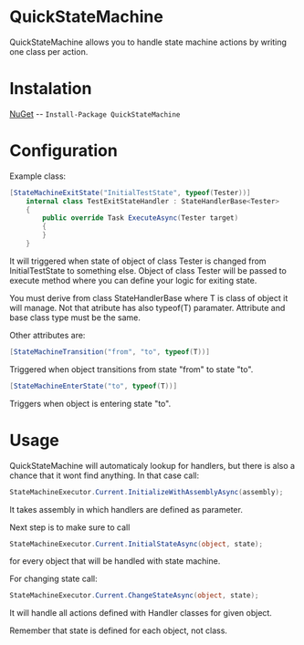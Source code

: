 # QuickStateMachine

QuickStateMachine allows you to handle state machine actions by writing one class per action.


# Instalation

[NuGet](https://www.nuget.org/packages/QuickStateMachine/) -- `Install-Package QuickStateMachine`


# Configuration

Example class:
```c#
[StateMachineExitState("InitialTestState", typeof(Tester))]
    internal class TestExitStateHandler : StateHandlerBase<Tester>
    {
        public override Task ExecuteAsync(Tester target)
        {
        }
    }
```
It will triggered when state of object of class Tester is changed from InitialTestState to something else.
Object of class Tester will be passed to execute method where you can define your logic for exiting state.

You must derive from class StateHandlerBase<T> where T is class of object it will manage. Not that atribute has also typeof(T) paramater. Attribute and base class type must be the same.

Other attributes are:
```c#
[StateMachineTransition("from", "to", typeof(T))]
```
Triggered when object transitions from state "from" to state "to".

```c#
[StateMachineEnterState("to", typeof(T))]
```
Triggers when object is entering state "to".


# Usage

QuickStateMachine will automaticaly lookup for handlers, but there is also a chance that it wont find anything. In that case call:
```c#
StateMachineExecutor.Current.InitializeWithAssemblyAsync(assembly);
```
It takes assembly in which handlers are defined as parameter.

Next step is to make sure to call
```c#
StateMachineExecutor.Current.InitialStateAsync(object, state);
```
for every object that will be handled with state machine.

For changing state call:
```c#
StateMachineExecutor.Current.ChangeStateAsync(object, state);
```
It will handle all actions defined with Handler classes for given object.

Remember that state is defined for each object, not class.
